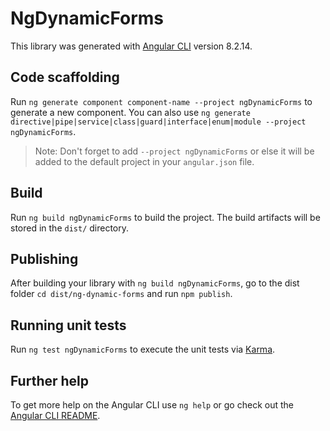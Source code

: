 # NgDynamicForms

This library was generated with [Angular CLI](https://github.com/angular/angular-cli) version 8.2.14.

## Code scaffolding

Run `ng generate component component-name --project ngDynamicForms` to generate a new component. You can also use `ng generate directive|pipe|service|class|guard|interface|enum|module --project ngDynamicForms`.
> Note: Don't forget to add `--project ngDynamicForms` or else it will be added to the default project in your `angular.json` file. 

## Build

Run `ng build ngDynamicForms` to build the project. The build artifacts will be stored in the `dist/` directory.

## Publishing

After building your library with `ng build ngDynamicForms`, go to the dist folder `cd dist/ng-dynamic-forms` and run `npm publish`.

## Running unit tests

Run `ng test ngDynamicForms` to execute the unit tests via [Karma](https://karma-runner.github.io).

## Further help

To get more help on the Angular CLI use `ng help` or go check out the [Angular CLI README](https://github.com/angular/angular-cli/blob/master/README.md).
